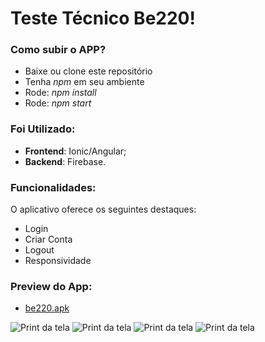 # Teste Técnico Be220!

### Como subir o APP?

- Baixe ou clone este repositório
- Tenha _npm_ em seu ambiente
- Rode: _npm install_
- Rode: _npm start_

### Foi Utilizado:

- **Frontend**: Ionic/Angular;
- **Backend**: Firebase.

### Funcionalidades:

O aplicativo oferece os seguintes destaques:

- Login
- Criar Conta
- Logout
- Responsividade

### Preview do App:

- [be220.apk](demo/be220.apk)

![Print da tela](screenshot/1.png)
![Print da tela](screenshot/2.png)
![Print da tela](screenshot/3.png)
![Print da tela](screenshot/4.png)
